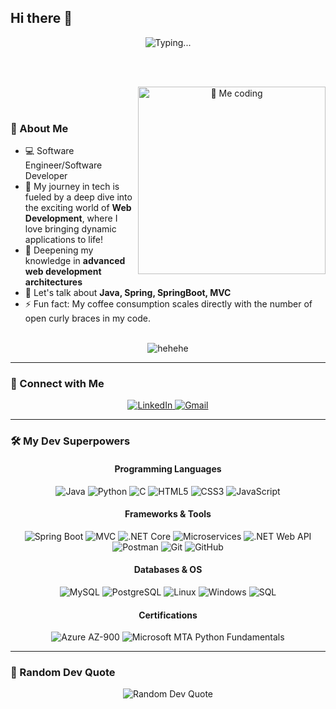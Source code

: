 ## Hi there 👋

<div align="center">
  <img src="https://readme-typing-svg.herokuapp.com?font=Fira+Code&weight=600&size=30&pause=1000&color=2196F3&center=true&vCenter=true&width=600&lines=I'm+Riteeka+Purnekar!+😄" alt="Typing..." />
</div>

<br><br>

<div align="center">  
  <img src="https://media2.giphy.com/media/v1.Y2lkPTc5MGI3NjExejh6NG84N24wcHJ2MmZ1MzJsb2x0NDg2d2xsN3R3c2dvcTU4cmZsaSZlcD12MV9pbnRlcm5hbF9naWZfYnlfaWQmY3Q9Zw/L1R1tvI9svkIWwpVYr/giphy.gif" align="right" alt="👋 Me coding" width="300">
</div>

<br><br> 

### 🚀 About Me

- 💻 Software Engineer/Software Developer
- 🔭 My journey in tech is fueled by a deep dive into the exciting world of **Web Development**, where I love bringing dynamic applications to life!
- 🌱 Deepening my knowledge in **advanced web development architectures**
- 💬 Let's talk about **Java, Spring, SpringBoot, MVC**
- ⚡ Fun fact: My coffee consumption scales directly with the number of open curly braces in my code.
  


<br>

<div align="center">
  <img src="https://readme-typing-svg.herokuapp.com?font=Comic+Sans+MS&weight=500&size=20&pause=1500&color=D399FF&center=true&vCenter=true&width=1000&lines=I+once+tried+to+teach+my+cat+basic+binary%2C+but+we're+still+stuck+on+the+'meow'+phase." alt="hehehe" />
</div>

---

### 🔗 Connect with Me

<div align="center">
  <p>
    <a href="[YOUR_LINKEDIN_PROFILE_UR](https://www.linkedin.com/in/riteeka-purnekar-0039851a9/)L" target="_blank">
      <img src="https://img.shields.io/badge/LinkedIn-0077B5?style=for-the-badge&logo=linkedin&logoColor=white" alt="LinkedIn">
    </a>
    <a href="mailto:riteekajainrj990@gmail.com" target="_blank">
      <img src="https://img.shields.io/badge/Gmail-D14836?style=for-the-badge&logo=gmail&logoColor=white" alt="Gmail">
    </a>
    </p>
</div>

---

### 🛠️ My Dev Superpowers

<div align="center">
  <h4>Programming Languages</h4>
  <p>
    <img src="https://img.shields.io/badge/Java-007396?style=for-the-badge&logo=java&logoColor=white" alt="Java">
    <img src="https://img.shields.io/badge/Python-3776AB?style=for-the-badge&logo=python&logoColor=white" alt="Python">
    <img src="https://img.shields.io/badge/C-A8B9CC?style=for-the-badge&logo=c&logoColor=white" alt="C">
    <img src="https://img.shields.io/badge/HTML5-E34F26?style=for-for-the-badge&logo=html5&logoColor=white" alt="HTML5">
    <img src="https://img.shields.io/badge/CSS3-1572B6?style=for-the-badge&logo=css3&logoColor=white" alt="CSS3">
    <img src="https://img.shields.io/badge/JavaScript-F7DF1E?style=for-the-badge&logo=javascript&logoColor=black" alt="JavaScript">
  </p>
  
  <h4>Frameworks & Tools</h4>
  <p>
    <img src="https://img.shields.io/badge/Spring%20Boot-6DB33F?style=for-the-badge&logo=springboot&logoColor=white" alt="Spring Boot">
    <img src="https://img.shields.io/badge/MVC-E34F26?style=for-the-badge&color=blue&logoColor=white" alt="MVC"> <img src="https://img.shields.io/badge/.NET%20Core-512BD4?style=for-the-badge&logo=dotnet&logoColor=white" alt=".NET Core">
    <img src="https://img.shields.io/badge/Microservices-FF4500?style=for-the-badge&logo=microgen&logoColor=white" alt="Microservices">
    <img src="https://img.shields.io/badge/.NET%20Web%20API-512BD4?style=for-the-badge&logo=dot-net&logoColor=white" alt=".NET Web API">
    <img src="https://img.shields.io/badge/Postman-FF6C37?style=for-the-badge&logo=postman&logoColor=white" alt="Postman">
    <img src="https://img.shields.io/badge/Git-F05032?style=for-the-badge&logo=git&logoColor=white" alt="Git">
    <img src="https://img.shields.io/badge/GitHub-181717?style=for-the-badge&logo=github&logoColor=white" alt="GitHub">
  </p>

  <h4>Databases & OS</h4>
  <p>
    <img src="https://img.shields.io/badge/MySQL-4479A1?style=for-the-badge&logo=mysql&logoColor=white" alt="MySQL">
    <img src="https://img.shields.io/badge/PostgreSQL-336791?style=for-the-badge&logo=postgresql&logoColor=white" alt="PostgreSQL">
    <img src="https://img.shields.io/badge/Linux-FCC624?style=for-the-badge&logo=linux&logoColor=black" alt="Linux">
    <img src="https://img.shields.io/badge/Windows-0078D6?style=for-the-badge&logo=windows&logoColor=white" alt="Windows">
    <img src="https://img.shields.io/badge/SQL-4479A1?style=for-the-badge&logo=microsoft-sql-server&logoColor=white" alt="SQL">
  </p>

  <h4>Certifications</h4>
  <p>
    <img src="https://img.shields.io/badge/Azure%20AZ--900-0078D4?style=for-the-badge&logo=microsoftazure&logoColor=white" alt="Azure AZ-900">
    <img src="https://img.shields.io/badge/Microsoft%20MTA%20Python-0078D4?style=for-the-badge&logo=microsoft&logoColor=white" alt="Microsoft MTA Python Fundamentals">
  </p>
</div>

---

### 💬 Random Dev Quote

<div align="center">
  <img src="https://quotes-readme-md.vercel.app/?backgroundColor=161B22&textColor=ffffff&quoteColor=D399FF&authorColor=ffffff" alt="Random Dev Quote">
</div>

<!--
**riteekapurnekar/riteekapurnekar** is a ✨ _special_ ✨ repository because its `README.md` (this file) appears on your GitHub profile.

Here are some ideas to get you started:


- 🔭 I’m currently working on ...
- 🌱 I’m currently learning ...
- 👯 I’m looking to collaborate on ...
- 🤔 I’m looking for help with ...
- 💬 Ask me about ...
- 📫 How to reach me: ...
- 😄 Pronouns: ...
- ⚡ Fun fact: ...
-->

